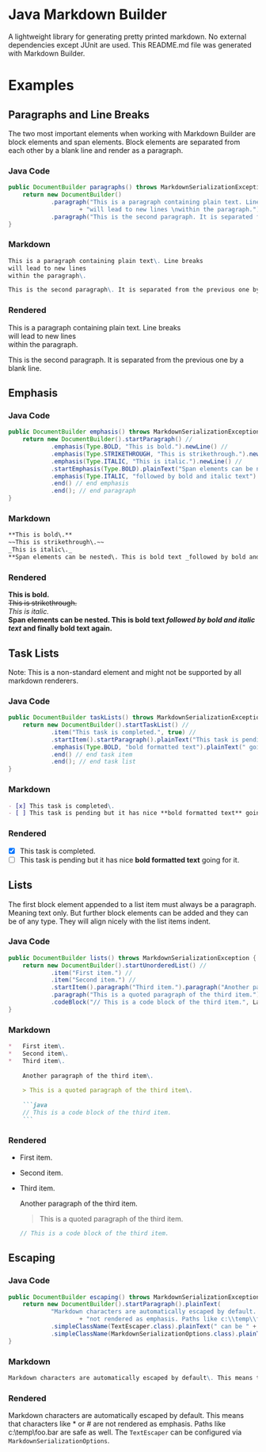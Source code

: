 Java Markdown Builder
=====================

A lightweight library for generating pretty printed markdown\. No external dependencies except JUnit are used\. This README\.md file was generated with Markdown Builder\.

Examples
========

Paragraphs and Line Breaks
--------------------------

The two most important elements when working with Markdown Builder are block elements and span elements\. Block elements are separated from each other by a blank line and render as a paragraph\.

### Java Code

```java
public DocumentBuilder paragraphs() throws MarkdownSerializationException {
	return new DocumentBuilder()
			.paragraph("This is a paragraph containing plain text. Line breaks \n"
					+ "will lead to new lines \nwithin the paragraph.")
			.paragraph("This is the second paragraph. It is separated from the previous one " + "by a blank line.");
}
```

### Markdown

```markdown
This is a paragraph containing plain text\. Line breaks   
will lead to new lines   
within the paragraph\.

This is the second paragraph\. It is separated from the previous one by a blank line\.
```

### Rendered

This is a paragraph containing plain text\. Line breaks   
will lead to new lines   
within the paragraph\.

This is the second paragraph\. It is separated from the previous one by a blank line\.

Emphasis
--------

### Java Code

```java
public DocumentBuilder emphasis() throws MarkdownSerializationException {
	return new DocumentBuilder().startParagraph() //
			.emphasis(Type.BOLD, "This is bold.").newLine() //
			.emphasis(Type.STRIKETHROUGH, "This is strikethrough.").newLine() //
			.emphasis(Type.ITALIC, "This is italic.").newLine() //
			.startEmphasis(Type.BOLD).plainText("Span elements can be nested. This is bold text ")
			.emphasis(Type.ITALIC, "followed by bold and italic text").plainText(" and finally bold text again.")
			.end() // end emphasis
			.end(); // end paragraph
}
```

### Markdown

```markdown
**This is bold\.**  
~~This is strikethrough\.~~  
_This is italic\._  
**Span elements can be nested\. This is bold text _followed by bold and italic text_ and finally bold text again\.**
```

### Rendered

**This is bold\.**  
~~This is strikethrough\.~~  
_This is italic\._  
**Span elements can be nested\. This is bold text _followed by bold and italic text_ and finally bold text again\.**

Task Lists
----------

Note: This is a non\-standard element and might not be supported by all markdown renderers\.

### Java Code

```java
public DocumentBuilder taskLists() throws MarkdownSerializationException {
	return new DocumentBuilder().startTaskList() //
			.item("This task is completed.", true) //
			.startItem().startParagraph().plainText("This task is pending but it has nice ")
			.emphasis(Type.BOLD, "bold formatted text").plainText(" going for it.").end() // end paragraph
			.end() // end task item
			.end(); // end task list
}
```

### Markdown

```markdown
- [x] This task is completed\.
- [ ] This task is pending but it has nice **bold formatted text** going for it\.
```

### Rendered

- [x] This task is completed\.
- [ ] This task is pending but it has nice **bold formatted text** going for it\.

Lists
-----

The first block element appended to a list item must always be a paragraph\. Meaning text only\. But further block elements can be added and they can be of any type\. They will align nicely with the list items indent\.

### Java Code

```java
public DocumentBuilder lists() throws MarkdownSerializationException {
	return new DocumentBuilder().startUnorderedList() //
			.item("First item.") //
			.item("Second item.") //
			.startItem().paragraph("Third item.").paragraph("Another paragraph of the third item.").quote()
			.paragraph("This is a quoted paragraph of the third item.").unquote()
			.codeBlock("// This is a code block of the third item.", Language.JAVA).end().end();
}
```

### Markdown

```markdown
*   First item\.
*   Second item\.
*   Third item\.
    
    Another paragraph of the third item\.
    
    > This is a quoted paragraph of the third item\.
    
    ```java
    // This is a code block of the third item.
    ```
```

### Rendered

*   First item\.
*   Second item\.
*   Third item\.
    
    Another paragraph of the third item\.
    
    > This is a quoted paragraph of the third item\.
    
    ```java
    // This is a code block of the third item.
    ```

Escaping
--------

### Java Code

```java
public DocumentBuilder escaping() throws MarkdownSerializationException {
	return new DocumentBuilder().startParagraph().plainText(
			"Markdown characters are automatically escaped by default. This means that characters like * or # are "
					+ "not rendered as emphasis. Paths like c:\\temp\\foo.bar are safe as well. The ")
			.simpleClassName(TextEscaper.class).plainText(" can be " + "configured via ")
			.simpleClassName(MarkdownSerializationOptions.class).plainText(".").end();
}
```

### Markdown

```markdown
Markdown characters are automatically escaped by default\. This means that characters like \* or \# are not rendered as emphasis\. Paths like c:\\temp\\foo\.bar are safe as well\. The ``` TextEscaper ``` can be configured via ``` MarkdownSerializationOptions ```\.
```

### Rendered

Markdown characters are automatically escaped by default\. This means that characters like \* or \# are not rendered as emphasis\. Paths like c:\\temp\\foo\.bar are safe as well\. The ``` TextEscaper ``` can be configured via ``` MarkdownSerializationOptions ```\.
